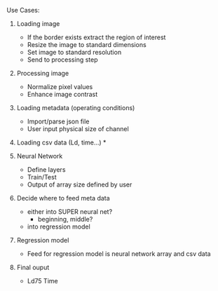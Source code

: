 Use Cases:

 1. Loading image
	* If the border exists extract the region of interest  
	* Resize the image to standard dimensions
	* Set image to standard resolution
	* Send to processing step

 2. Processing image
	* Normalize pixel values
	* Enhance image contrast
 
 3. Loading metadata (operating conditions)
	* Import/parse json file
	* User input physical size of channel

 4. Loading csv data (Ld, time...)
	* 

 5. Neural Network 
	* Define layers
	* Train/Test
	* Output of array size defined by user

 6. Decide where to feed meta data
	* either into SUPER neural net?
		* beginning, middle?
	* into regression model 

 7. Regression model
	* Feed for regression model is neural network array and csv data
	
 8. Final ouput
	* Ld75 Time

	
